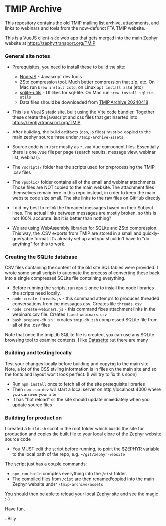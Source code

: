 # TMIP Archive

This repository contains the old TMIP mailing list archive, attachments, and links to webinars and
tools from the now-defunct FTA TMIP website.

This is a [VueJS](https://vuejs.org) client-side web app that gets merged into the
main Zephyr website at https://zephyrtransport.org/TMIP

### General site notes

- Prerequisites, you need to install these to build the site:

  - [NodeJS](https://nodejs.org) - Javascript dev tools
  - ZStd compression tool. Much better compression that zip, etc.
    On Mac run `brew install zstd`, on Linux `apt install zstd` (etc)
  - [sqlite-utils](https://sqlite-utils.datasette.io/en/stable/) - 
    Utilities for sql-lite. On Mac run `brew install sqlite-utils`
  - Data files should be downloaded from [TMIP Archive 20240418](https://drive.google.com/drive/folders/1TMAri6F7OUi4cYrczgqAYN-tiw2L_zkG?usp=drive_link)

- This is a VueJS static site, built using the [Vite](https://vitejs.dev) code bundler. Together these
  create the javascript and css files that get inserted into https://zephyrtransport.org/TMIP

- After building, the build artifacts (css, js files) must be copied to the main zephyr source three under
  `/tmip-archive-assets`.

- Source code is in `/src` mostly as `*.vue`  Vue component files. Essentially there is one .vue file
  per page (search results, message view, webinar list, webinar).

- The `/scripts/` folder has the scripts used for preprocessing the TMIP .csv files

- The `/public/` folder contains all of the email and webinar attachments. Those files are NOT copied
  to the main website. The attachment files themselves remain here in this repo instead,
  in order to keep the main website code size small. The site links to the raw files on GitHub directly

- I did my best to relink the threaded messages based on their Subject lines. The actual links
  between messages are mostly broken, so this is not 100% accurate. But it is better than nothing?

- We are using WebAssembly libraries for SQLite and ZStd compression. This way, the
  .CSV exports from TMIP are stored in a small and quickly-queryable format. It's already set up and
  you shouldn't have to "do anything" for this to work.


### Creating the SQLite database

CSV files containing the content of the old site SQL tables were provided. I wrote some small scripts
to automate the process of converting these back into a single compressed SQLite file containing everything.

- Before running the scripts, run `npm i` once to install the node libraries the scripts need locally.
- `node create-threads.js` - this command attempts to produces threaded conversations from the messages.csv. Creates file `threads.csv`
- `node create-webinars.js` - this command fixes attachment links in the webinars.csv file. Creates `fixed-webinars.csv`
- `bash prepare-db.sh` - creates `tmip.db.zsh` compressed SQLite file from all of the .csv files

Note that once the tmip.db SQLite file is created, you can use any SQLite browsing tool to examine contents.
I like [Datasette](https://datasette.io) but there are many


### Building and testing locally

Test your changes locally before building and copying to the main site. Note, a lot of the CSS
styling information is in files on the main site and so the fonts and layout won't look perfect.
(I will try to fix this soon)

- Run `npm install` once to fetch all of the site prerequisite libraries
- Then `npm run dev` will start a local server on http://localhost:4000 where you can see your site
- It has "hot reload" so the site should update immediately when you update source files


### Building for production

I created a `build.sh` script in the root folder which builds the site for production and
copies the built file to your local clone of the Zephyr website source code

- You MUST edit the script before running, to point the $ZEPHYR variable to the local path of the repo,
  e.g. `~/git/zephyr-website`

The script just has a couple commands:

- `npm run build` compiles everything into the `/dist` folder.
- The compiled files from `/dist` are then renamed/copied into the main Zephyr website under `/tmip-archive/assets`

You should then be able to reload your local Zephyr site and see the magic :-)

Have fun,

..Billy
